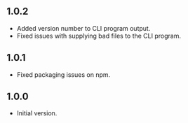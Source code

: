 ## 1.0.2

- Added version number to CLI program output.
- Fixed issues with supplying bad files to the CLI program.

## 1.0.1

- Fixed packaging issues on npm.

## 1.0.0

- Initial version.

